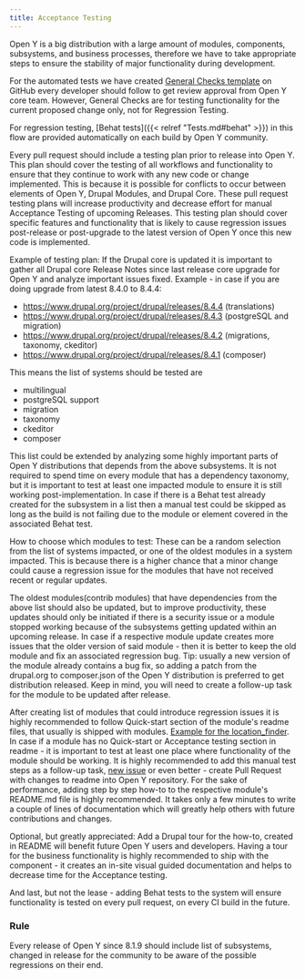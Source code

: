```yaml
---
title: Acceptance Testing
---
```


Open Y is a big distribution with a large amount of modules, components, subsystems, and business
processes, therefore we have to take appropriate steps to ensure the stability of major functionality during development.

For the automated tests we have created [General Checks template](https://github.com/ymcatwincities/openy/blob/9.x-2.x/.github/PULL_REQUEST_TEMPLATE.md)
on GitHub every developer should follow to get review approval from Open Y core team.
However, General Checks are for testing functionality for the current proposed change only, not for Regression Testing.

For regression testing, [Behat tests]({{< relref "Tests.md#behat" >}}) in this flow are provided automatically on each build by Open Y community.

Every pull request should include a testing plan prior to release into Open Y. This plan should cover the testing of all workflows and functionality to ensure that they continue to work with any new code or change implemented. This is because it is possible for conflicts to occur between elements of Open Y, Drupal Modules, and Drupal Core. These pull request testing plans will increase productivity and decrease effort for manual Acceptance Testing of upcoming Releases. This testing plan should cover specific features and functionality that is likely to cause regression issues post-release or post-upgrade to the latest version of Open Y once this new code is implemented.

Example of testing plan: If the Drupal core is updated it is important to gather all Drupal core Release Notes since last release
core upgrade for Open Y and analyze important issues fixed.
Example - in case if you are doing upgrade from latest 8.4.0 to 8.4.4:

 - https://www.drupal.org/project/drupal/releases/8.4.4 (translations)
 - https://www.drupal.org/project/drupal/releases/8.4.3 (postgreSQL and migration)
 - https://www.drupal.org/project/drupal/releases/8.4.2 (migrations, taxonomy, ckeditor)
 - https://www.drupal.org/project/drupal/releases/8.4.1 (composer)

This means the list of systems should be tested are
 - multilingual
 - postgreSQL support
 - migration
 - taxonomy
 - ckeditor
 - composer

This list could be extended by analyzing some highly important parts of Open Y distributions that depends from the above
subsystems. It is not required to spend time on every module that has a dependency taxonomy, but it is important to test at least one impacted module to ensure it is still working post-implementation. In case if there is a Behat test already created for the subsystem in a list then a manual test could be skipped as long as the build is not failing due to the module or element covered in the associated Behat test.

How to choose which modules to test: These can be a random selection from the list of systems impacted, or one of the oldest modules in a system impacted. This is because  there is a higher chance that a minor change could cause a regression issue for the modules that have not received recent or regular updates.

The oldest modules(contrib modules) that have dependencies from the above list should also be updated, but
to improve productivity, these updates should only be initiated  if there is a security issue or a module stopped working because of
the subsystems getting updated within an upcoming release. In case if a respective module update creates more issues
that the older version of said module - then it is better to keep the old module and fix an associated regression bug.
Tip: usually a new version of the module already contains a bug fix, so adding a patch from the drupal.org to composer.json of the Open Y distribution is preferred to get distribution
released. Keep in mind, you will need to create a follow-up task for the module to be updated after release.

After creating list of modules that could introduce regression issues it is highly recommended to follow
Quick-start section of the module's readme files, that usually is shipped with modules. [Example for the location_finder](https://github.com/ymcatwincities/openy/blob/8.x-1.x/modules/custom/location_finder/README.md#quickstart).
In case if a module has no Quick-start or Acceptance testing section in readme - it is important to test at least one place
where functionality of the module should be working. It is highly recommended to add this manual test steps as
a follow-up task, [new issue](https://github.com/ymcatwincities/openy/issues/new) or even better - create Pull Request
with changes to readme into Open Y repository. For the sake of performance, adding step by step how-to to the respective
module's README.md file is highly recommended. It takes only a few minutes to write a couple of lines of documentation which will greatly help others with future contributions and changes.

Optional, but greatly appreciated: Add a Drupal tour for the how-to, created in README will benefit future Open Y users and developers.
Having a tour for the business functionality is highly recommended to ship with the component - it creates an in-site visual guided documentation and helps to decrease time for the Acceptance testing.

And last, but not the lease - adding Behat tests to the system will ensure functionality is tested on every pull
request, on every CI build in the future.

### Rule
Every release of Open Y since 8.1.9 should include list of subsystems, changed in release for the community to be aware of the possible regressions on their end.

